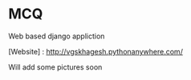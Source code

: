 # MCQ
Web based django appliction

[Website] : http://vgskhagesh.pythonanywhere.com/

Will add some pictures soon
